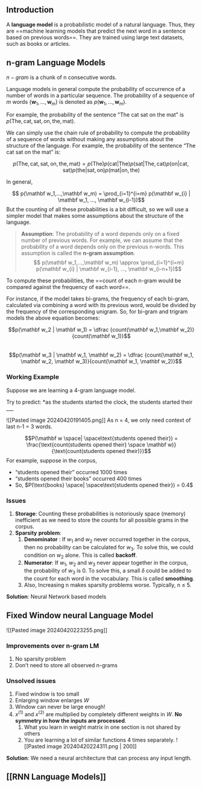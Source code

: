 ## Introduction
A **language model** is a probabilistic model of a natural language. Thus, they are ==machine learning models that predict the next word in a sentence based on previous words==. They are trained using large text datasets, such as books or articles.

## n-gram Language Models

$n-gram$ is a chunk of n consecutive words.

Language models in general compute the probability of occurrence of a number of words in a particular sequence.  The probability of a sequence of $m$ words $\{\mathbf w_1, ..., \mathbf w_m \}$ is denoted as $p(\mathbf w_1,...,\mathbf w_m)$. 

For example, the probability of the sentence "The cat sat on the mat" is $p(\text{The}, \text{cat}, \text{sat}, \text{on}, \text{the}, \text{mat})$. 

We can simply use the chain rule of probability to compute the probability of a sequence of words without making any assumptions about the structure of the language. For example, the probability of the sentence “The cat sat on the mat” is:

$$p(\text{The}, \text{cat}, \text{sat}, \text{on}, \text{the}, \text{mat}) = p(\text{The}) p(\text{cat} | \text{The}) p(\text{sat} | \text{The}, \text{cat}) p(\text{on} | \text{cat}, \text{sat}) p(\text{the} | \text{sat}, \text{on}) p(\text{mat} | \text{on}, \text{the})$$

In general, 

$$ p(\mathbf w_1,...,\mathbf w_m) = \prod_{i=1}^{i=m} p(\mathbf w_{i} | \mathbf w_1, ..., \mathbf w_{i-1})$$
But the counting of all these probabilities is a bit difficult, so we will use a simpler model that makes some assumptions about the structure of the language. 

> **Assumption**: The probability of a word depends only on a fixed number of previous words. For example, we can assume that the probability of a word depends only on the previous n-words. This assumption is called the **n-gram assumption**. 
$$ p(\mathbf w_1,...,\mathbf w_m)  \approx \prod_{i=1}^{i=m} p(\mathbf w_{i} | \mathbf w_{i-1}, ..., \mathbf w_{i-n+1})$$

To compute these probabilities, the ==count of each n-gram would be compared against the frequency of each word==. 

For instance, if the model takes bi-grams, the frequency of each bi-gram, calculated via combining a word with its previous word, would be divided by the frequency of the corresponding unigram. So, for bi-gram and trigram models the above equation becomes:

$$p(\mathbf w_2 | \mathbf w_1) = \dfrac {count(\mathbf w_1,\mathbf w_2)}{count(\mathbf w_1)}$$	
$$p(\mathbf w_3 | \mathbf w_1, \mathbf w_2) = \dfrac {count(\mathbf w_1, \mathbf w_2, \mathbf w_3)}{count(\mathbf w_1, \mathbf w_2)}$$
### Working Example
Suppose we are learning a 4-gram language model. 

Try to predict:
*as the students started the clock, the students started their ___

![[Pasted image 20240420191405.png]]
As n = 4, we only need context of last n-1 = 3 words.

$$P(\mathbf w \space| \space\text{students opened their}) = \frac{\text{count(students opened their} \space \mathbf w)}{\text{count(students opened their)}}$$
For example, suppose in the corpus, 
- “students opened their” occurred 1000 times
- “students opened their books” occurred 400 times
- So, $P(\text{books} \space| \space\text{students opened their}) = 0.4$
### Issues
1. **Storage**: Counting these probabilities is notoriously space (memory) inefficient as we need to store the counts for all possible grams in the corpus. 
2. **Sparsity** **problem**: 
	1. **Denominator** : If $w_1$ and $w_2$ never occurred together in the corpus, then no probability can be calculated for $w_3$. To solve this, we could condition on $w_2$ alone. This is called **backoff**.
	2. **Numerator**: If $w_1$, $w_2$ and $w_3$ never appear together in the corpus, the probability of $w_3$ is 0. To solve this, a small $\delta$ could be added to the count for each word in the vocabulary. This is called **smoothing**.
	3. Also, Increasing n makes sparsity problems worse. Typically, n ≤ 5.

**Solution**: Neural Network based models

## Fixed Window neural Language Model

![[Pasted image 20240420223255.png]]

### Improvements over n-gram LM
1. No sparsity problem
2. Don’t need to store all observed n-grams

### Unsolved issues
1. Fixed window is too small
2. Enlarging window enlarges $W$
3. Window can never be large enough! 
4. $x^{(1)}$ and $x^{(2)}$ are multiplied by completely different weights in $W$. **No symmetry in how the inputs are processed**.
	1. What you learn in weight matrix in one section is not shared by others
	2. You are learning a lot of similar functions 4 times separately.
	![[Pasted image 20240420224311.png | 200]]

**Solution**: We need a neural architecture that can process any input length.
## [[RNN Language Models]]





